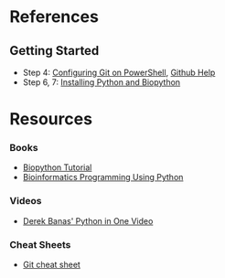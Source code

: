 # References
## Getting Started
* Step 4: [Configuring Git on PowerShell](http://learnaholic.me/2012/10/12/make-powershell-and-git-suck-less-on-windows/), [Github Help](https://help.github.com/articles/setting-your-commit-email-address-in-git/)  
* Step 6, 7: [Installing Python and Biopython](http://biopython.org/DIST/docs/install/Installation.pdf)  

# Resources
### Books
* [Biopython Tutorial](http://biopython.org/DIST/docs/tutorial/Tutorial.pdf)  
* [Bioinformatics Programming Using Python ](https://www.amazon.com/Bioinformatics-Programming-Using-Python-Biological/dp/059615450X)

### Videos
* [Derek Banas' Python in One Video](https://www.youtube.com/watch?v=N4mEzFDjqtA)

### Cheat Sheets
* [Git cheat sheet](https://education.github.com/git-cheat-sheet-education.pdf)  
